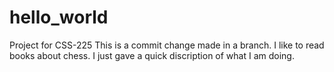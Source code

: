# hello_world
Project for CSS-225
This is a commit change made in a branch. I like to read books about chess.
I just gave a quick discription of what I am doing.
